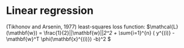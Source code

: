  # Linear regression
 (Tikhonov and Arsenin, 1977) least-squares loss function:
 $\mathcal{L}(\mathbf{w}) = \frac{1}{2}||\mathbf{w}||_2^2 + \sum_{i=1}^{n} ( y^{(i)} - \mathbf{w}^T \phi(\mathbf{x}^{(i)}) -b)^2
$